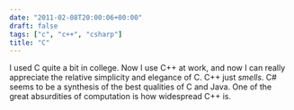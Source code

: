 ```yaml
---
date: "2011-02-08T20:00:06+00:00"
draft: false
tags: ["c", "c++", "csharp"]
title: "C"
---
```

I used C quite a bit in college. Now I use C++ at work, and now I can really appreciate the relative simplicity and elegance of C. C++ just _smells_. C# seems to be a synthesis of the best qualities of C and Java. One of the great absurdities of computation is how widespread C++ is.
